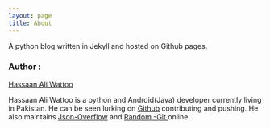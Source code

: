 ```yaml
---
layout: page
title: About
---
```


<p class="message">
 A python blog written in Jekyll and hosted on Github pages.
</p>

<h3> Author : </h3> <p>  <a href="https://github.com/hassaanaliw/">Hassaan Ali Wattoo</a></p>
<p> Hassaan Ali Wattoo is a python and Android(Java) developer currently living in Pakistan. He can be seen lurking on <a href="https://github.com/hassaanaliw">Github</a> contributing and pushing. He also maintains <a href="http://json-overflow.herokuapp.com/"> Json-Overflow</a> and <a href="http://random-git.herokuapp.com"> Random -Git </a> online.</p><br/></br></br></br></br>

<style type="text/css">
 
	  #share-buttons img {
	  width: 64px;
	  padding: 5px;
	  border: 0;
	  box-shadow: 0;
	  display: inline;
	  }
	  
</style>

<div id="share-buttons" style="padding-top:50px;padding-left: 600px;">
 
	<!-- Facebook -->
	<a href="http://www.facebook.com/sharer.php?u=http://random-git.herokuapp.com" target="_blank"><img src="http://www.simplesharebuttons.com/images/somacro/facebook.png" alt="Facebook" /></a>
 
	<!-- Twitter -->
	<a href="http://twitter.com/share?url=http://random-git.herokuapp.com&text=Find Random Github Developers&hashtags=github" target="_blank"><img src="http://www.simplesharebuttons.com/images/somacro/twitter.png" alt="Twitter" /></a>
	
	<a href="https://plus.google.com/share?url=http://random-git.herokuapp.com" target="_blank"><img src="http://www.simplesharebuttons.com/images/somacro/google.png" alt="Google" /></a>

</div>

